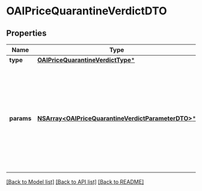 # OAIPriceQuarantineVerdictDTO

## Properties
Name | Type | Description | Notes
------------ | ------------- | ------------- | -------------
**type** | [**OAIPriceQuarantineVerdictType***](OAIPriceQuarantineVerdictType.md) |  | [optional] 
**params** | [**NSArray&lt;OAIPriceQuarantineVerdictParameterDTO&gt;***](OAIPriceQuarantineVerdictParameterDTO.md) | Цена, из-за которой товар попал в карантин, и значения для сравнения. Конкретный набор параметров зависит от типа карантина. | 

[[Back to Model list]](../README.md#documentation-for-models) [[Back to API list]](../README.md#documentation-for-api-endpoints) [[Back to README]](../README.md)


